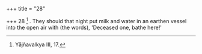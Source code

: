 +++
title = "28"

+++
28 [^10] . They should that night put milk and water in an earthen vessel into the open air with (the words), 'Deceased one, bathe here!'


[^10]:  Yājñavalkya III, 17.
